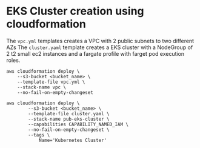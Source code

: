 
# EKS Cluster creation using cloudformation

The `vpc.yml` templates creates a VPC with 2 public subnets to two different AZs
The `cluster.yaml` template creates a EKS cluster with a NodeGroup of 2 t2 small ec2 instances and a fargate profile with farget pod execution roles.

```
aws cloudformation deploy \
    --s3-bucket <bucket_name> \
    --template-file vpc.yml \
    --stack-name vpc \
    --no-fail-on-empty-changeset
```

```
aws cloudformation deploy \
        --s3-bucket <bucket_name> \
        --template-file cluster.yaml \
        --stack-name pub-eks-cluster \
        --capabilities CAPABILITY_NAMED_IAM \
        --no-fail-on-empty-changeset \
        --tags \
            Name='Kubernetes Cluster'
```

